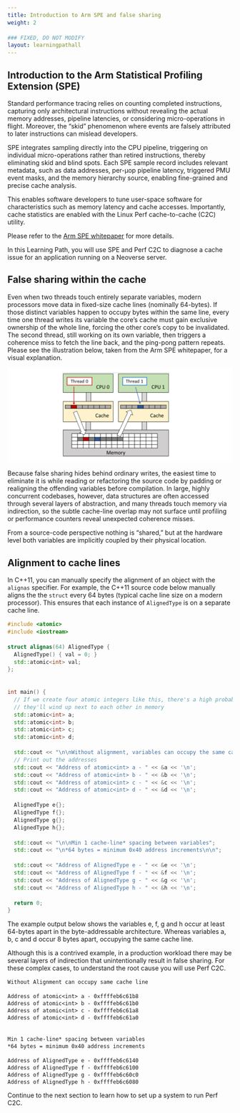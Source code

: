 ```yaml
---
title: Introduction to Arm SPE and false sharing
weight: 2

### FIXED, DO NOT MODIFY
layout: learningpathall
---
```


## Introduction to the Arm Statistical Profiling Extension (SPE)

Standard performance tracing relies on counting completed instructions, capturing only architectural instructions without revealing the actual memory addresses, pipeline latencies, or considering micro-operations in flight. Moreover, the “skid” phenomenon where events are falsely attributed to later instructions can mislead developers. 

SPE integrates sampling directly into the CPU pipeline, triggering on individual micro-operations rather than retired instructions, thereby eliminating skid and blind spots. Each SPE sample record includes relevant metadata, such as data addresses, per-µop pipeline latency, triggered PMU event masks, and the memory hierarchy source, enabling fine-grained and precise cache analysis. 

This enables software developers to tune user-space software for characteristics such as memory latency and cache accesses. Importantly, cache statistics are enabled with the Linux Perf cache-to-cache (C2C) utility.

Please refer to the [Arm SPE whitepaper](https://developer.arm.com/documentation/109429/latest/) for more details. 

In this Learning Path, you will use SPE and Perf C2C to diagnose a cache issue for an application running on a Neoverse server.

## False sharing within the cache

Even when two threads touch entirely separate variables, modern processors move data in fixed-size cache lines (nominally 64-bytes). If those distinct variables happen to occupy bytes within the same line, every time one thread writes its variable the core’s cache must gain exclusive ownership of the whole line, forcing the other core’s copy to be invalidated. The second thread, still working on its own variable, then triggers a coherence miss to fetch the line back, and the ping-pong pattern repeats. Please see the illustration below, taken from the Arm SPE whitepaper, for a visual explanation.

![false_sharing_diagram](./false_sharing_diagram.png)

Because false sharing hides behind ordinary writes, the easiest time to eliminate it is while reading or refactoring the source code by padding or realigning the offending variables before compilation. In large, highly concurrent codebases, however, data structures are often accessed through several layers of abstraction, and many threads touch memory via indirection, so the subtle cache-line overlap may not surface until profiling or performance counters reveal unexpected coherence misses.

From a source-code perspective nothing is “shared,” but at the hardware level both variables are implicitly coupled by their physical location.

## Alignment to cache lines

In C++11, you can manually specify the alignment of an object with the `alignas` specifier. For example, the C++11 source code below manually aligns the the `struct` every 64 bytes (typical cache line size on a modern processor). This ensures that each instance of `AlignedType` is on a separate cache line. 

```cpp
#include <atomic>
#include <iostream>

struct alignas(64) AlignedType {
  AlignedType() { val = 0; }
  std::atomic<int> val;
};


int main() {
  // If we create four atomic integers like this, there's a high probability
  // they'll wind up next to each other in memory
  std::atomic<int> a;
  std::atomic<int> b;
  std::atomic<int> c;
  std::atomic<int> d;

  std::cout << "\n\nWithout alignment, variables can occupy the same cache line\n\n";
  // Print out the addresses
  std::cout << "Address of atomic<int> a - " << &a << '\n';
  std::cout << "Address of atomic<int> b - " << &b << '\n';
  std::cout << "Address of atomic<int> c - " << &c << '\n';
  std::cout << "Address of atomic<int> d - " << &d << '\n';

  AlignedType e{};
  AlignedType f{};
  AlignedType g{};
  AlignedType h{};

  std::cout << "\n\nMin 1 cache-line* spacing between variables";
  std::cout << "\n*64 bytes = minimum 0x40 address increments\n\n";

  std::cout << "Address of AlignedType e - " << &e << '\n';
  std::cout << "Address of AlignedType f - " << &f << '\n';
  std::cout << "Address of AlignedType g - " << &g << '\n';
  std::cout << "Address of AlignedType h - " << &h << '\n';

  return 0;
}
```

The example output below shows the variables e, f, g and h occur at least 64-bytes apart in the byte-addressable architecture. Whereas variables a, b, c and d occur 8 bytes apart, occupying the same cache line. 

Although this is a contrived example, in a production workload there may be several layers of indirection that unintentionally result in false sharing. For these complex cases, to understand the root cause you will use Perf C2C.

```output
Without Alignment can occupy same cache line

Address of atomic<int> a - 0xffffeb6c61b8
Address of atomic<int> b - 0xffffeb6c61b0
Address of atomic<int> c - 0xffffeb6c61a8
Address of atomic<int> d - 0xffffeb6c61a0


Min 1 cache-line* spacing between variables
*64 bytes = minimum 0x40 address increments

Address of AlignedType e - 0xffffeb6c6140
Address of AlignedType f - 0xffffeb6c6100
Address of AlignedType g - 0xffffeb6c60c0
Address of AlignedType h - 0xffffeb6c6080
```

Continue to the next section to learn how to set up a system to run Perf C2C.